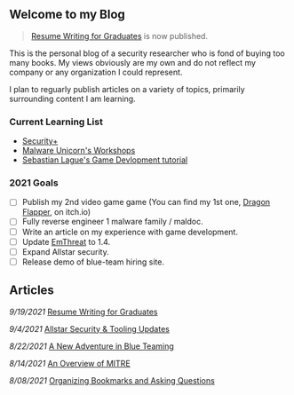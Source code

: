 ## Welcome to my Blog

> [Resume Writing for Graduates](https://steelsleuth.github.io/vigilant-meme/Resume-Writing) is now published.

This is the personal blog of a security researcher who is fond of buying too many books. My views obviously are my own and do not reflect my company or any organization I could represent. 

I plan to reguarly publish articles on a variety of topics, primarily surrounding content I am learning.

### Current Learning List
- [Security+](https://www.comptia.org/certifications/security)
- [Malware Unicorn's Workshops](https://malwareunicorn.org/#/workshops)
- [Sebastian Lague's Game Devlopment tutorial](https://www.youtube.com/watch?v=_cCGBMmMOFw&list=PLFt_AvWsXl0fnA91TcmkRyhhixX9CO3Lw&index=1)

### 2021 Goals
- [ ] Publish my 2nd video game game (You can find my 1st one, [Dragon Flapper](https://satireninja.itch.io/dragon-flapper), on itch.io)
- [ ] Fully reverse engineer 1 malware family / maldoc.
- [ ] Write an article on my experience with game development.
- [ ] Update [EmThreat](https://github.com/steelsleuth/EmThreat) to 1.4.
- [ ] Expand Allstar security.
- [ ] Release demo of blue-team hiring site.

## Articles

*9/19/2021* [Resume Writing for Graduates](https://steelsleuth.github.io/vigilant-meme/Resume-Writing)

*9/4/2021* [Allstar Security & Tooling Updates](https://steelsleuth.github.io/vigilant-meme/Allstar-Security)

*8/22/2021* [A New Adventure in Blue Teaming](https://steelsleuth.github.io/vigilant-meme/breaking-blue)

*8/14/2021* [An Overview of MITRE](https://steelsleuth.github.io/vigilant-meme/MITRE)

*8/08/2021* [Organizing Bookmarks and Asking Questions](https://steelsleuth.github.io/vigilant-meme/Organizing-Bookmarks) 

